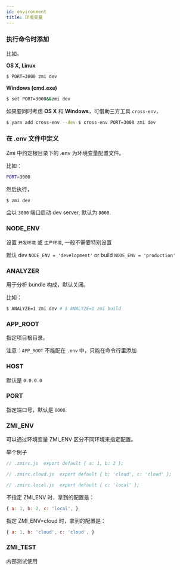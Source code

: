 ```yaml
---
id: environment
title: 环境变量
---
```


### 执行命令时添加

比如，

**OS X, Linux**

```bash
$ PORT=3000 zmi dev
```

**Windows (cmd.exe)**

```bash
$ set PORT=3000&&zmi dev
```

如果要同时考虑 **OS X** 和 **Windows**，可借助三方工具 `cross-env`，

```bash
$ yarn add cross-env --dev $ cross-env PORT=3000 zmi dev
```

### 在 .env 文件中定义

Zmi 中约定根目录下的 .env 为环境变量配置文件。

比如：

```bash
PORT=3000
```

然后执行，

```bash
$ zmi dev
```

会以 `3000` 端口启动 dev server, 默认为 `8000`.

### NODE_ENV

设置 `开发环境` 或 `生产环境`, 一般不需要特别设置

默认 dev `NODE_ENV = 'development'` or build `NODE_ENV = 'production'`

### ANALYZER

用于分析 bundle 构成，默认关闭。

比如：

```bash
$ ANALYZE=1 zmi dev # $ ANALYZE=1 zmi build
```

### APP_ROOT

指定项目根目录。

注意：`APP_ROOT` 不能配在 `.env` 中，只能在命令行里添加

### HOST

默认是 `0.0.0.0`

### PORT

指定端口号，默认是 `8000`.

### ZMI_ENV

可以通过环境变量 ZMI_ENV 区分不同环境来指定配置。

举个例子

```js
// .zmirc.js  export default { a: 1, b: 2 };

// .zmirc.cloud.js  export default { b: 'cloud', c: 'cloud' };

// .zmirc.local.js  export default { c: 'local' };
```

不指定 ZMI_ENV 时，拿到的配置是：

```js
{ a: 1, b: 2, c: 'local', }
```

指定 ZMI_ENV=cloud 时，拿到的配置是：

```js
{ a: 1, b: 'cloud', c: 'cloud', }
```

### ZMI_TEST

内部测试使用
